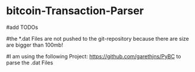 # bitcoin-Transaction-Parser
#add TODOs

#the *.dat Files are not pushed to the git-repository because there are size are bigger than 100mb!

#I am using the following Project: https://github.com/garethjns/PyBC to parse the .dat Files